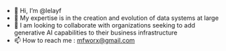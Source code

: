 - 👋 Hi, I’m @lelayf
- 👀 My expertise is in the creation and evolution of data systems at large
- 💞️ I am looking to collaborate with organizations seeking to add generative AI capabilities to their business infrastructure
- 📫 How to reach me : mfworx@gmail.com

<!---
lelayf/lelayf is a ✨ special ✨ repository because its `README.md` (this file) appears on your GitHub profile.
You can click the Preview link to take a look at your changes.
--->

